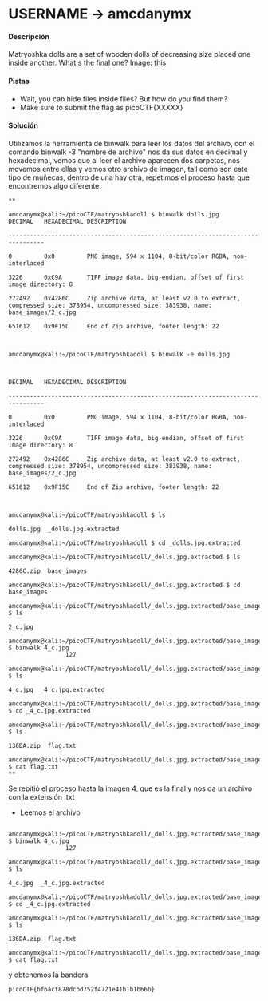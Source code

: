 # USERNAME -> amcdanymx


#### Descripción

Matryoshka dolls are a set of wooden dolls of decreasing size placed one inside another. What's the final one? Image: [this](https://mercury.picoctf.net/static/1b70cffdd2f05427fff97d13c496963f/dolls.jpg)

#### Pistas

- Wait, you can hide files inside files? But how do you find them?
- Make sure to submit the flag as picoCTF{XXXXX}


#### Solución

Utilizamos la herramienta de binwalk para leer los datos del archivo, con el comando binwalk -3 "nombre de archivo" nos da sus datos en decimal y hexadecimal, vemos que al leer el archivo aparecen dos carpetas, nos movemos entre ellas y vemos otro archivo de imagen, tall como son este tipo de muñecas, dentro de una hay otra, repetimos el proceso hasta que encontremos algo diferente.



```
**

amcdanymx@kali:~/picoCTF/matryoshkadoll $ binwalk dolls.jpg
DECIMAL   HEXADECIMAL DESCRIPTION

--------------------------------------------------------------------------------

0         0x0         PNG image, 594 x 1104, 8-bit/color RGBA, non-interlaced

3226      0xC9A       TIFF image data, big-endian, offset of first image directory: 8

272492    0x4286C     Zip archive data, at least v2.0 to extract, compressed size: 378954, uncompressed size: 383938, name: base_images/2_c.jpg

651612    0x9F15C     End of Zip archive, footer length: 22

  

amcdanymx@kali:~/picoCTF/matryoshkadoll $ binwalk -e dolls.jpg

  

DECIMAL   HEXADECIMAL DESCRIPTION

--------------------------------------------------------------------------------

0         0x0         PNG image, 594 x 1104, 8-bit/color RGBA, non-interlaced

3226      0xC9A       TIFF image data, big-endian, offset of first image directory: 8

272492    0x4286C     Zip archive data, at least v2.0 to extract, compressed size: 378954, uncompressed size: 383938, name: base_images/2_c.jpg

651612    0x9F15C     End of Zip archive, footer length: 22

  

amcdanymx@kali:~/picoCTF/matryoshkadoll $ ls

dolls.jpg  _dolls.jpg.extracted

amcdanymx@kali:~/picoCTF/matryoshkadoll $ cd _dolls.jpg.extracted

amcdanymx@kali:~/picoCTF/matryoshkadoll/_dolls.jpg.extracted $ ls

4286C.zip  base_images

amcdanymx@kali:~/picoCTF/matryoshkadoll/_dolls.jpg.extracted $ cd base_images

amcdanymx@kali:~/picoCTF/matryoshkadoll/_dolls.jpg.extracted/base_images $ ls

2_c.jpg

amcdanymx@kali:~/picoCTF/matryoshkadoll/_dolls.jpg.extracted/base_images/_2_c.jpg.extracted/base_images/_3_c.jpg.extracted/base_images $ binwalk 4_c.jpg                                                                      127

amcdanymx@kali:~/picoCTF/matryoshkadoll/_dolls.jpg.extracted/base_images/_2_c.jpg.extracted/base_images/_3_c.jpg.extracted/base_images $ ls

4_c.jpg  _4_c.jpg.extracted

amcdanymx@kali:~/picoCTF/matryoshkadoll/_dolls.jpg.extracted/base_images/_2_c.jpg.extracted/base_images/_3_c.jpg.extracted/base_images $ cd _4_c.jpg.extracted

amcdanymx@kali:~/picoCTF/matryoshkadoll/_dolls.jpg.extracted/base_images/_2_c.jpg.extracted/base_images/_3_c.jpg.extracted/base_images/_4_c.jpg.extracted $ ls

136DA.zip  flag.txt

amcdanymx@kali:~/picoCTF/matryoshkadoll/_dolls.jpg.extracted/base_images/_2_c.jpg.extracted/base_images/_3_c.jpg.extracted/base_images/_4_c.jpg.extracted $ cat flag.txt
**
```

Se repitió el proceso hasta la imagen 4, que es la final y nos da un archivo con la extensión .txt

- Leemos el archivo 

```

amcdanymx@kali:~/picoCTF/matryoshkadoll/_dolls.jpg.extracted/base_images/_2_c.jpg.extracted/base_images/_3_c.jpg.extracted/base_images $ binwalk 4_c.jpg                                                                      127

amcdanymx@kali:~/picoCTF/matryoshkadoll/_dolls.jpg.extracted/base_images/_2_c.jpg.extracted/base_images/_3_c.jpg.extracted/base_images $ ls

4_c.jpg  _4_c.jpg.extracted

amcdanymx@kali:~/picoCTF/matryoshkadoll/_dolls.jpg.extracted/base_images/_2_c.jpg.extracted/base_images/_3_c.jpg.extracted/base_images $ cd _4_c.jpg.extracted

amcdanymx@kali:~/picoCTF/matryoshkadoll/_dolls.jpg.extracted/base_images/_2_c.jpg.extracted/base_images/_3_c.jpg.extracted/base_images/_4_c.jpg.extracted $ ls

136DA.zip  flag.txt

amcdanymx@kali:~/picoCTF/matryoshkadoll/_dolls.jpg.extracted/base_images/_2_c.jpg.extracted/base_images/_3_c.jpg.extracted/base_images/_4_c.jpg.extracted $ cat flag.txt

```


y obtenemos la bandera
```
picoCTF{bf6acf878dcbd752f4721e41b1b1b66b}

```
